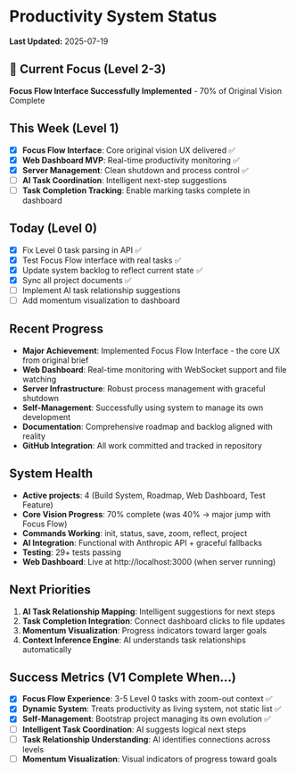 # Productivity System Status

**Last Updated:** 2025-07-19

## 🎯 Current Focus (Level 2-3)
**Focus Flow Interface Successfully Implemented** - 70% of Original Vision Complete

## This Week (Level 1) 
- [x] **Focus Flow Interface**: Core original vision UX delivered ✅
- [x] **Web Dashboard MVP**: Real-time productivity monitoring ✅
- [x] **Server Management**: Clean shutdown and process control ✅
- [ ] **AI Task Coordination**: Intelligent next-step suggestions
- [ ] **Task Completion Tracking**: Enable marking tasks complete in dashboard

## Today (Level 0)
- [x] Fix Level 0 task parsing in API ✅
- [x] Test Focus Flow interface with real tasks ✅
- [x] Update system backlog to reflect current state ✅
- [x] Sync all project documents ✅
- [ ] Implement AI task relationship suggestions
- [ ] Add momentum visualization to dashboard

## Recent Progress
- **Major Achievement**: Implemented Focus Flow Interface - the core UX from original brief
- **Web Dashboard**: Real-time monitoring with WebSocket support and file watching
- **Server Infrastructure**: Robust process management with graceful shutdown
- **Self-Management**: Successfully using system to manage its own development
- **Documentation**: Comprehensive roadmap and backlog aligned with reality
- **GitHub Integration**: All work committed and tracked in repository

## System Health
- **Active projects**: 4 (Build System, Roadmap, Web Dashboard, Test Feature)
- **Core Vision Progress**: 70% complete (was 40% → major jump with Focus Flow)
- **Commands Working**: init, status, save, zoom, reflect, project
- **AI Integration**: Functional with Anthropic API + graceful fallbacks
- **Testing**: 29+ tests passing
- **Web Dashboard**: Live at http://localhost:3000 (when server running)

## Next Priorities
1. **AI Task Relationship Mapping**: Intelligent suggestions for next steps
2. **Task Completion Integration**: Connect dashboard clicks to file updates  
3. **Momentum Visualization**: Progress indicators toward larger goals
4. **Context Inference Engine**: AI understands task relationships automatically

## Success Metrics (V1 Complete When...)
- [x] **Focus Flow Experience**: 3-5 Level 0 tasks with zoom-out context ✅
- [x] **Dynamic System**: Treats productivity as living system, not static list ✅
- [x] **Self-Management**: Bootstrap project managing its own evolution ✅
- [ ] **Intelligent Task Coordination**: AI suggests logical next steps
- [ ] **Task Relationship Understanding**: AI identifies connections across levels
- [ ] **Momentum Visualization**: Visual indicators of progress toward goals
